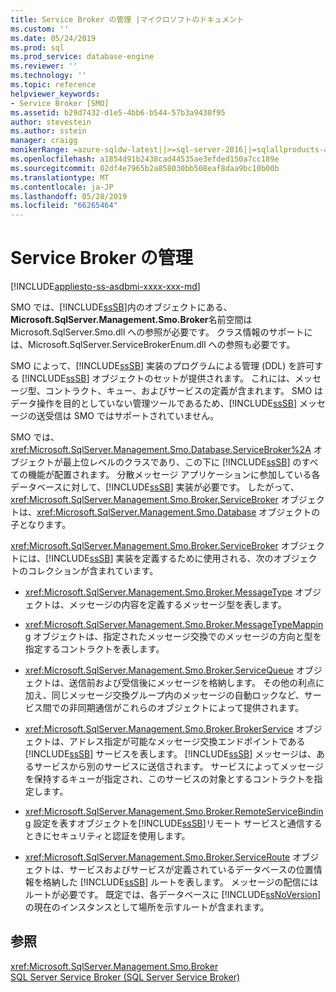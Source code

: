 ```yaml
---
title: Service Broker の管理 |マイクロソフトのドキュメント
ms.custom: ''
ms.date: 05/24/2019
ms.prod: sql
ms.prod_service: database-engine
ms.reviewer: ''
ms.technology: ''
ms.topic: reference
helpviewer_keywords:
- Service Broker [SMO]
ms.assetid: b29d7432-d1e5-4bb6-b544-57b3a9430f95
author: stevestein
ms.author: sstein
manager: craigg
monikerRange: =azure-sqldw-latest||>=sql-server-2016||=sqlallproducts-allversions||>=sql-server-linux-2017||=azuresqldb-mi-current
ms.openlocfilehash: a1854d91b2438cad44535ae3efded150a7cc189e
ms.sourcegitcommit: 02df4e7965b2a858030bb508eaf8daa9bc10b00b
ms.translationtype: MT
ms.contentlocale: ja-JP
ms.lasthandoff: 05/28/2019
ms.locfileid: "66265464"
---
```

# <a name="managing-service-broker"></a>Service Broker の管理

[!INCLUDE[appliesto-ss-asdbmi-xxxx-xxx-md](../../../includes/appliesto-ss-asdbmi-xxxx-xxx-md.md)]

  SMO では、[!INCLUDE[ssSB](../../../includes/sssb-md.md)]内のオブジェクトにある、 **Microsoft.SqlServer.Management.Smo.Broker**名前空間は Microsoft.SqlServer.Smo.dll への参照が必要です。 クラス情報のサポートには、Microsoft.SqlServer.ServiceBrokerEnum.dll への参照も必要です。  
  
 SMO によって、[!INCLUDE[ssSB](../../../includes/sssb-md.md)] 実装のプログラムによる管理 (DDL) を許可する [!INCLUDE[ssSB](../../../includes/sssb-md.md)] オブジェクトのセットが提供されます。 これには、メッセージ型、コントラクト、キュー、およびサービスの定義が含まれます。 SMO はデータ操作を目的としていない管理ツールであるため、[!INCLUDE[ssSB](../../../includes/sssb-md.md)] メッセージの送受信は SMO ではサポートされていません。  
  
 SMO では、<xref:Microsoft.SqlServer.Management.Smo.Database.ServiceBroker%2A> オブジェクトが最上位レベルのクラスであり、この下に [!INCLUDE[ssSB](../../../includes/sssb-md.md)] のすべての機能が配置されます。 分散メッセージ アプリケーションに参加している各データベースに対して、[!INCLUDE[ssSB](../../../includes/sssb-md.md)] 実装が必要です。 したがって、<xref:Microsoft.SqlServer.Management.Smo.Broker.ServiceBroker> オブジェクトは、<xref:Microsoft.SqlServer.Management.Smo.Database> オブジェクトの子となります。  
  
 <xref:Microsoft.SqlServer.Management.Smo.Broker.ServiceBroker> オブジェクトには、[!INCLUDE[ssSB](../../../includes/sssb-md.md)] 実装を定義するために使用される、次のオブジェクトのコレクションが含まれています。  
  
-   <xref:Microsoft.SqlServer.Management.Smo.Broker.MessageType> オブジェクトは、メッセージの内容を定義するメッセージ型を表します。  
  
-   <xref:Microsoft.SqlServer.Management.Smo.Broker.MessageTypeMapping> オブジェクトは、指定されたメッセージ交換でのメッセージの方向と型を指定するコントラクトを表します。  
  
-   <xref:Microsoft.SqlServer.Management.Smo.Broker.ServiceQueue> オブジェクトは、送信前および受信後にメッセージを格納します。 その他の利点に加え、同じメッセージ交換グループ内のメッセージの自動ロックなど、サービス間での非同期通信がこれらのオブジェクトによって提供されます。  
  
-   <xref:Microsoft.SqlServer.Management.Smo.Broker.BrokerService> オブジェクトは、アドレス指定が可能なメッセージ交換エンドポイントである [!INCLUDE[ssSB](../../../includes/sssb-md.md)] サービスを表します。 [!INCLUDE[ssSB](../../../includes/sssb-md.md)] メッセージは、あるサービスから別のサービスに送信されます。 サービスによってメッセージを保持するキューが指定され、このサービスの対象とするコントラクトを指定します。  
  
-   <xref:Microsoft.SqlServer.Management.Smo.Broker.RemoteServiceBinding> 設定を表すオブジェクトを[!INCLUDE[ssSB](../../../includes/sssb-md.md)]リモート サービスと通信するときにセキュリティと認証を使用します。  
  
-   <xref:Microsoft.SqlServer.Management.Smo.Broker.ServiceRoute> オブジェクトは、サービスおよびサービスが定義されているデータベースの位置情報を格納した [!INCLUDE[ssSB](../../../includes/sssb-md.md)] ルートを表します。 メッセージの配信にはルートが必要です。 既定では、各データベースに [!INCLUDE[ssNoVersion](../../../includes/ssnoversion-md.md)] の現在のインスタンスとして場所を示すルートが含まれます。  
  
## <a name="see-also"></a>参照  
 <xref:Microsoft.SqlServer.Management.Smo.Broker>   
 [SQL Server Service Broker (SQL Server Service Broker)](../../../database-engine/configure-windows/sql-server-service-broker.md)  
  
  
